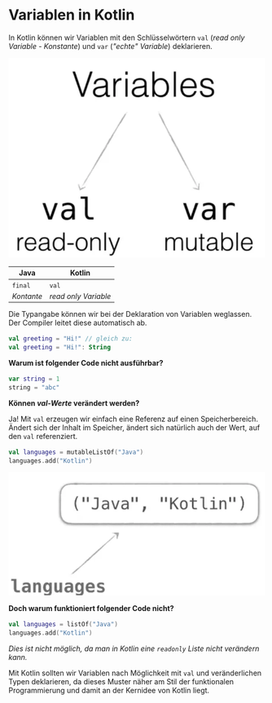 # Variablen in Kotlin

In Kotlin können wir Variablen mit den Schlüsselwörtern ```val``` (_read only Variable - Konstante_) und ```var``` (_"echte" Variable_) deklarieren.

![Variable und Konstanten in Kotlin](/images/330_Variablen_in_Kotlin-249de19f.webp)

|Java | Kotlin|
| --- | --- |
|```final``` | ```val```|
| _Kontante_ | _read only Variable_ |

Die Typangabe können wir bei der Deklaration von Variablen weglassen. Der Compiler leitet diese automatisch ab.

```kotlin
val greeting = "Hi!" // gleich zu:
val greeting = "Hi!": String
```

__Warum ist folgender Code nicht ausführbar?__

```kotlin
var string = 1
string = "abc"
```

__Können *val-Werte* verändert werden?__

Ja! Mit ```val``` erzeugen wir einfach eine Referenz auf einen Speicherbereich. Ändert sich der Inhalt im Speicher, ändert sich natürlich auch der Wert, auf den ```val``` referenziert.

```kotlin
val languages = mutableListOf("Java")
languages.add("Kotlin")
```

![](/images/330_Variablen_in_Kotlin-8d8ddb12.webp)

__Doch warum funktioniert folgender Code nicht?__

```kotlin
val languages = listOf("Java")
languages.add("Kotlin")
```

_Dies ist nicht möglich, da man in Kotlin eine ```readonly``` Liste nicht verändern kann._

Mit Kotlin sollten wir Variablen nach Möglichkeit mit ```val``` und veränderlichen Typen deklarieren, da dieses Muster näher am Stil der funktionalen Programmierung und damit an der Kernidee von Kotlin liegt.
